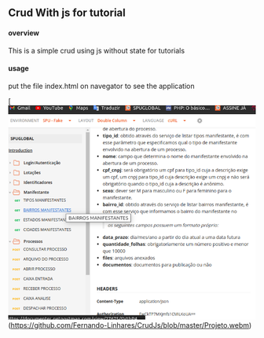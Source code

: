 ## Crud With js for tutorial

#### overview
This is a simple crud using js without state for tutorials

#### usage

put the file index.html on navegator to see the application

[![Watch the video](https://github.com/Fernando-Linhares/CrudJs/blob/master/IMAGE.png)(https://github.com/Fernando-Linhares/CrudJs/blob/master/Projeto.webm)

